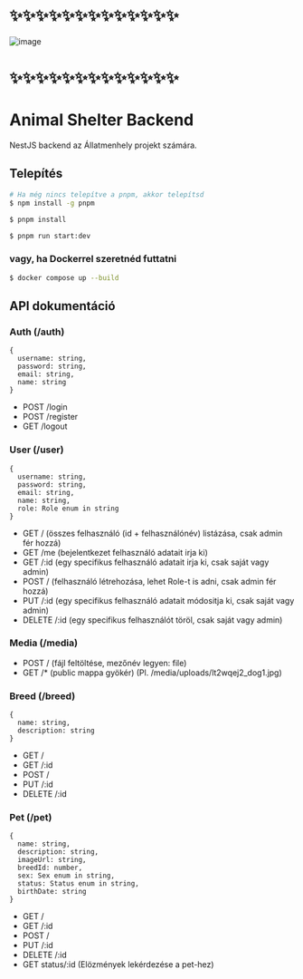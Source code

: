 # ✨✨✨✨✨✨✨✨✨✨✨✨✨
![image](https://github.com/B4LiN7/animal-shelter-backend/assets/145648111/d5b89595-ea94-4f8b-bd8d-658d84770895)
# ✨✨✨✨✨✨✨✨✨✨✨✨✨
# Animal Shelter Backend
NestJS backend az Állatmenhely projekt számára.

## Telepítés
```bash
# Ha még nincs telepítve a pnpm, akkor telepítsd
$ npm install -g pnpm

$ pnpm install

$ pnpm run start:dev
```

### vagy, ha Dockerrel szeretnéd futtatni
```bash
$ docker compose up --build
```

## API dokumentáció
### Auth (/auth)
```
{
  username: string,
  password: string,
  email: string,
  name: string
}
```
- POST /login
- POST /register
- GET /logout

### User (/user)
```
{
  username: string,
  password: string,
  email: string,
  name: string,
  role: Role enum in string
}
```
- GET / (összes felhasználó (id + felhasználónév) listázása, csak admin fér hozzá)
- GET /me (bejelentkezet felhasználó adatait irja ki)
- GET /:id (egy specifikus felhasználó adatait irja ki, csak saját vagy admin)
- POST / (felhasználó létrehozása, lehet Role-t is adni, csak admin fér hozzá)
- PUT /:id (egy specifikus felhasználó adatait módositja ki, csak saját vagy admin)
- DELETE /:id (egy specifikus felhasználót töröl, csak saját vagy admin)

### Media (/media)
- POST / (fájl feltöltése, mezőnév legyen: file)
- GET /* (public mappa gyökér) (Pl. /media/uploads/lt2wqej2_dog1.jpg)

### Breed (/breed)
```
{
  name: string,
  description: string
}
```
- GET /
- GET /:id
- POST /
- PUT /:id
- DELETE /:id

### Pet (/pet)
```
{
  name: string,
  description: string,
  imageUrl: string,
  breedId: number,
  sex: Sex enum in string,
  status: Status enum in string,
  birthDate: string
}
```
- GET /
- GET /:id
- POST /
- PUT /:id
- DELETE /:id
- GET status/:id (Elözmények lekérdezése a pet-hez)